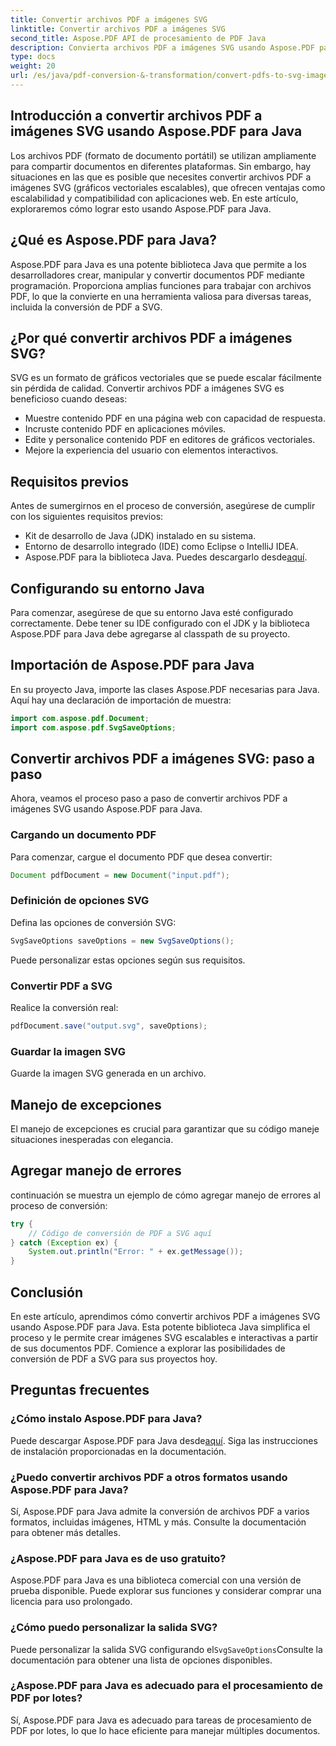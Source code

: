 ```yaml
---
title: Convertir archivos PDF a imágenes SVG
linktitle: Convertir archivos PDF a imágenes SVG
second_title: Aspose.PDF API de procesamiento de PDF Java
description: Convierta archivos PDF a imágenes SVG usando Aspose.PDF para Java guía paso a paso para una conversión perfecta de PDF a SVG con Aspose.PDF para Java.
type: docs
weight: 20
url: /es/java/pdf-conversion-&-transformation/convert-pdfs-to-svg-images/
---
```


## Introducción a convertir archivos PDF a imágenes SVG usando Aspose.PDF para Java

Los archivos PDF (formato de documento portátil) se utilizan ampliamente para compartir documentos en diferentes plataformas. Sin embargo, hay situaciones en las que es posible que necesites convertir archivos PDF a imágenes SVG (gráficos vectoriales escalables), que ofrecen ventajas como escalabilidad y compatibilidad con aplicaciones web. En este artículo, exploraremos cómo lograr esto usando Aspose.PDF para Java.

## ¿Qué es Aspose.PDF para Java?

Aspose.PDF para Java es una potente biblioteca Java que permite a los desarrolladores crear, manipular y convertir documentos PDF mediante programación. Proporciona amplias funciones para trabajar con archivos PDF, lo que la convierte en una herramienta valiosa para diversas tareas, incluida la conversión de PDF a SVG.

## ¿Por qué convertir archivos PDF a imágenes SVG?

SVG es un formato de gráficos vectoriales que se puede escalar fácilmente sin pérdida de calidad. Convertir archivos PDF a imágenes SVG es beneficioso cuando deseas:

- Muestre contenido PDF en una página web con capacidad de respuesta.
- Incruste contenido PDF en aplicaciones móviles.
- Edite y personalice contenido PDF en editores de gráficos vectoriales.
- Mejore la experiencia del usuario con elementos interactivos.

## Requisitos previos

Antes de sumergirnos en el proceso de conversión, asegúrese de cumplir con los siguientes requisitos previos:

- Kit de desarrollo de Java (JDK) instalado en su sistema.
- Entorno de desarrollo integrado (IDE) como Eclipse o IntelliJ IDEA.
-  Aspose.PDF para la biblioteca Java. Puedes descargarlo desde[aquí](https://releases.aspose.com/pdf/java/).

## Configurando su entorno Java

Para comenzar, asegúrese de que su entorno Java esté configurado correctamente. Debe tener su IDE configurado con el JDK y la biblioteca Aspose.PDF para Java debe agregarse al classpath de su proyecto.

## Importación de Aspose.PDF para Java

En su proyecto Java, importe las clases Aspose.PDF necesarias para Java. Aquí hay una declaración de importación de muestra:

```java
import com.aspose.pdf.Document;
import com.aspose.pdf.SvgSaveOptions;
```

## Convertir archivos PDF a imágenes SVG: paso a paso

Ahora, veamos el proceso paso a paso de convertir archivos PDF a imágenes SVG usando Aspose.PDF para Java.

### Cargando un documento PDF

Para comenzar, cargue el documento PDF que desea convertir:

```java
Document pdfDocument = new Document("input.pdf");
```

### Definición de opciones SVG

Defina las opciones de conversión SVG:

```java
SvgSaveOptions saveOptions = new SvgSaveOptions();
```

Puede personalizar estas opciones según sus requisitos.

### Convertir PDF a SVG

Realice la conversión real:

```java
pdfDocument.save("output.svg", saveOptions);
```

### Guardar la imagen SVG

Guarde la imagen SVG generada en un archivo.

## Manejo de excepciones

El manejo de excepciones es crucial para garantizar que su código maneje situaciones inesperadas con elegancia.

## Agregar manejo de errores

continuación se muestra un ejemplo de cómo agregar manejo de errores al proceso de conversión:

```java
try {
    // Código de conversión de PDF a SVG aquí
} catch (Exception ex) {
    System.out.println("Error: " + ex.getMessage());
}
```

## Conclusión

En este artículo, aprendimos cómo convertir archivos PDF a imágenes SVG usando Aspose.PDF para Java. Esta potente biblioteca Java simplifica el proceso y le permite crear imágenes SVG escalables e interactivas a partir de sus documentos PDF. Comience a explorar las posibilidades de conversión de PDF a SVG para sus proyectos hoy.

## Preguntas frecuentes

### ¿Cómo instalo Aspose.PDF para Java?

 Puede descargar Aspose.PDF para Java desde[aquí](https://releases.aspose.com/pdf/java/). Siga las instrucciones de instalación proporcionadas en la documentación.

### ¿Puedo convertir archivos PDF a otros formatos usando Aspose.PDF para Java?

Sí, Aspose.PDF para Java admite la conversión de archivos PDF a varios formatos, incluidas imágenes, HTML y más. Consulte la documentación para obtener más detalles.

### ¿Aspose.PDF para Java es de uso gratuito?

Aspose.PDF para Java es una biblioteca comercial con una versión de prueba disponible. Puede explorar sus funciones y considerar comprar una licencia para uso prolongado.

### ¿Cómo puedo personalizar la salida SVG?

 Puede personalizar la salida SVG configurando el`SvgSaveOptions`Consulte la documentación para obtener una lista de opciones disponibles.

### ¿Aspose.PDF para Java es adecuado para el procesamiento de PDF por lotes?

Sí, Aspose.PDF para Java es adecuado para tareas de procesamiento de PDF por lotes, lo que lo hace eficiente para manejar múltiples documentos.